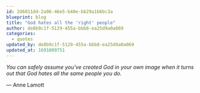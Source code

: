 ```yaml
---
id: 2d6011dd-2a06-46e5-b40e-bb29a1b6bc3a
blueprint: blog
title: "God hates all the 'right' people"
author: de8b9c1f-5129-455a-bbb8-ea25d9a0a069
categories:
  - quotes
updated_by: de8b9c1f-5129-455a-bbb8-ea25d9a0a069
updated_at: 1691009751
---
```

*You can safely assume you've created God in your own image when it turns out that God hates all the same people you do.*

— Anne Lamott